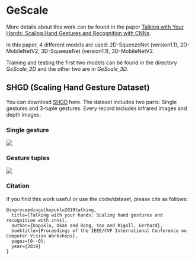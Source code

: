 # GeScale
More details about this work can be found in the paper [Talking with Your Hands: Scaling Hand Gestures and Recognition with CNNs](https://arxiv.org/pdf/1905.04225.pdf).

In this paper, 4 different models are used: 2D-SqueezeNet (version1.1), 2D-MobileNetV2; 3D-SqueezeNet (version1.1), 3D-MobileNetV2.

Training and testing the first two models can be found in the directory *GeScale_2D* and the other two are in *GeScale_3D*.


## SHGD (Scaling Hand Gesture Dataset)
You can download [SHGD](https://www.mmk.ei.tum.de/shgd/) here. The dataset includes two parts:
Single gestures and 3-tuple gestures. Every record includes infrared images and depth images. 

### Single gesture 
![](https://github.com/yaorong0921/GeScale/blob/master/example-single-gestures.gif)

### Gesture tuples
![](https://github.com/yaorong0921/GeScale/blob/master/example-3-tuple.gif)


### Citation
If you find this work useful or use the code/dataset, please cite as follows:

```
@inproceedings{kopuklu2019talking,
  title={Talking with your hands: Scaling hand gestures and recognition with cnns},
  author={Kopuklu, Okan and Rong, Yao and Rigoll, Gerhard},
  booktitle={Proceedings of the IEEE/CVF International Conference on Computer Vision Workshops},
  pages={0--0},
  year={2019}
}
```
